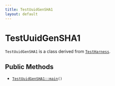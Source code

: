 ```yaml
---
title: TestUuidGenSHA1
layout: default
---
```


# TestUuidGenSHA1

<code>TestUuidGenSHA1</code> is a class derived from <code><a href="TestHarness">TestHarness</a></code>.

## Public Methods

* <code><a href="TestUuidGenSHA1%3A%3Amain">TestUuidGenSHA1::main</a>()</code>

